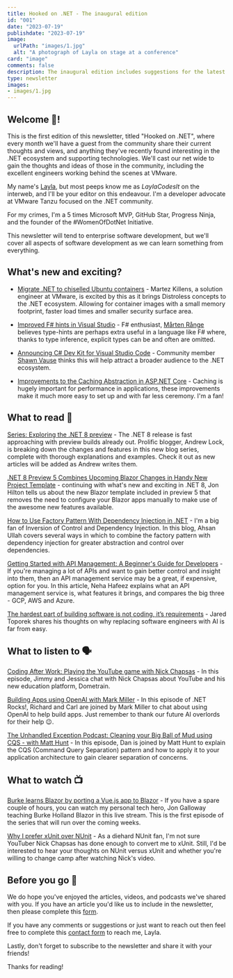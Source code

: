 ```yaml
---
title: Hooked on .NET - The inaugural edition
id: "001"
date: "2023-07-19"
publishdate: "2023-07-19"
image:
  urlPath: "images/1.jpg"
  alt: "A photograph of Layla on stage at a conference"
card: "image"
comments: false
description: The inaugural edition includes suggestions for the latest blogs to read, podcasts to listen to and videos to watch. 
type: newsletter
images:
- images/1.jpg
---
```


## Welcome 🎉!

This is the first edition of this newsletter, titled "Hooked on .NET", where every month we'll have a guest from the community share their current thoughts and views, and anything they've recently found interesting in the .NET ecosystem and supporting technologies. We'll cast our net wide to gain the thoughts and ideas of those in the community, including the excellent engineers working behind the scenes at VMware.

My name's [Layla](https://layla.dev), but most peeps know me as *LaylaCodesIt* on the interweb, and I'll be your editor on this endeavour. I'm a developer advocate at VMware Tanzu focused on the .NET community.

For my crimes, I'm a 5 times Microsoft MVP, GitHub Star, Progress Ninja, and the founder of the #WomenOfDotNet Initiative.

This newsletter will tend to enterprise software development, but we'll cover all aspects of software development as we can learn something from everything.

## What's new and exciting?

- [Migrate .NET to chiselled Ubuntu containers](https://ubuntu.com/containers/chiselled/dotnet) - Martez Killens, a solution engineer at VMware, is excited by this as it brings Distroless concepts to the .NET ecosystem.  Allowing for container images with a small memory footprint, faster load times and smaller security surface area.

- [Improved F# hints in Visual Studio](https://devblogs.microsoft.com/dotnet/improved-fsharp-hints-in-visual-studio/) - F# enthusiast, [Mårten Rånge](https://twitter.com/range_marten) believes type-hints are perhaps extra useful in a language like F# where, thanks to type inference, explicit types can be and often are omitted.

- [Announcing C# Dev Kit for Visual Studio Code](https://devblogs.microsoft.com/visualstudio/announcing-csharp-dev-kit-for-visual-studio-code/) - Community member [Shawn Vause](https://shawn.vause.us/) thinks this will help attract a broader audience to the .NET ecosystem.

- [Improvements to the Caching Abstraction in ASP.NET Core](https://devblogs.microsoft.com/dotnet/caching-abstraction-improvements-in-aspnetcore/) - Caching is hugely important for performance in applications, these improvements make it much more easy to set up and with far less ceremony. I'm a fan!

## What to read 📖

[Series: Exploring the .NET 8 preview](https://andrewlock.net/series/exploring-the-dotnet-8-preview/) - The .NET 8 release is fast approaching with preview builds already out. Prolific blogger, Andrew Lock, is breaking down the changes and features in this new blog series, complete with thorough explanations and examples. Check it out as new articles will be added as Andrew writes them.

[.NET 8 Preview 5 Combines Upcoming Blazor Changes in Handy New Project Template](https://www.telerik.com/blogs/net-8-preview-5-combines-upcoming-blazor-changes-handy-new-project-template) - continuing with what's new and exciting in .NET 8, Jon Hilton tells us about the new Blazor template included in preview 5 that removes the need to configure your Blazor apps manually to make use of the awesome new features available.

[How to Use Factory Pattern With Dependency Injection in .NET](https://code-maze.com/dotnet-factory-pattern-dependency-injection/) - I'm a big fan of Inversion of Control and Dependency Injection. In this blog, Ahsan Ullah covers several ways in which to combine the factory pattern with dependency injection for greater abstraction and control over dependencies.

[Getting Started with API Management: A Beginner's Guide for Developers](https://techcommunity.microsoft.com/t5/educator-developer-blog/getting-started-with-api-management-a-beginner-s-guide-for/ba-p/3855955) - If you're managing a lot of APIs and want to gain better control and insight into them, then an API management service may be a great, if expensive, option for you. In this article, Neha Hafeez explains what an API management service is, what features it brings, and compares the big three - GCP, AWS and Azure.

[The hardest part of building software is not coding, it’s requirements](https://stackoverflow.blog/2023/06/26/the-hardest-part-of-building-software-is-not-coding-its-requirements/) - Jared Toporek shares his thoughts on why replacing software engineers with AI is far from easy.

## What to listen to 🗣

[Coding After Work: Playing the YouTube game with Nick Chapsas](https://codingafterwork.com/Episodes/a4fa3ba6-40d9-484b-aedf-e7ee25c42cbd) - In this episode, Jimmy and Jessica chat with Nick Chapsas about YouTube and his new education platform, Dometrain.

[Building Apps using OpenAI with Mark Miller](https://www.dotnetrocks.com/details/1850) - In this episode of .NET Rocks!, Richard and Carl are joined by Mark Miller to chat about using OpenAI to help build apps. Just remember to thank our future AI overlords for their help 😉.

[The Unhandled Exception Podcast: Cleaning your Big Ball of Mud using CQS - with Matt Hunt](https://unhandledexceptionpodcast.com/posts/0054-ballofmudcqrs/) - In this episode, Dan is joined by Matt Hunt to explain the CQS (Command Query Separation) pattern and how to apply it to your application architecture to gain clearer separation of concerns.

## What to watch 📺

[Burke learns Blazor by porting a Vue.js app to Blazor](https://www.youtube.com/live/fetGhhVYsLY?feature=share) - If you have a spare couple of hours, you can watch my personal tech hero, Jon Galloway teaching Burke Holland Blazor in this live stream. This is the first episode of the series that will run over the coming weeks.

[Why I prefer xUnit over NUnit](https://youtu.be/JD2ZMxCPnqc) - As a diehard NUnit fan, I'm not sure YouTuber Nick Chapsas has done enough to convert me to xUnit. Still, I'd be interested to hear your thoughts on NUnit versus xUnit and whether you're willing to change camp after watching Nick's video.

## Before you go 👋

We do hope you've enjoyed the articles, videos, and podcasts we've shared with you. If you have an article you'd like us to include in the newsletter, then please complete this [form](https://forms.gle/WJM3F7STnSiVdysy5).

If you have any comments or suggestions or just want to reach out then feel free to complete this [contact form](https://forms.gle/TNMj6mMtUxDFXP8v6) to reach me, Layla.

Lastly, don't forget to subscribe to the newsletter and share it with your friends!

Thanks for reading!

